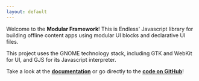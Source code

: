 ```yaml
---
layout: default
---
```


Welcome to the **Modular Framework**!
This is Endless' Javascript library for building offline content apps using modular UI blocks and declarative UI files.

This project uses the GNOME technology stack, including GTK and WebKit for UI, and GJS for its Javascript interpreter.

Take a look at the **[documentation](docs)** or go directly to the **[code on GitHub](https://github.com/endlessm/eos-knowledge-lib)**!
